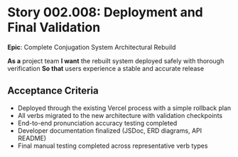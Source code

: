 # Story 002.008: Deployment and Final Validation

**Epic**: Complete Conjugation System Architectural Rebuild

**As a** project team
**I want** the rebuilt system deployed safely with thorough verification
**So that** users experience a stable and accurate release

## Acceptance Criteria
- Deployed through the existing Vercel process with a simple rollback plan
- All verbs migrated to the new architecture with validation checkpoints
- End-to-end pronunciation accuracy testing completed
- Developer documentation finalized (JSDoc, ERD diagrams, API README)
- Final manual testing completed across representative verb types
